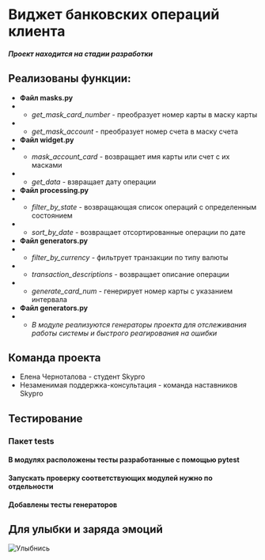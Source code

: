 # Виджет банковских операций клиента
#### *Проект находится на стадии разработки*
## Реализованы функции:
+ **Файл masks.py**
+ + *get_mask_card_number* - преобразует номер карты в маску карты
+ + *get_mask_account* - преобразует номер счета в маску счета
+ **Файл widget.py**
+ + *mask_account_card* - возвращает имя карты или счет с их масками
+ + *get_data* - взвращает дату операции
+ **Файл processing.py**
+ + *filter_by_state* - возвращающая список операций с определенным состоянием
+ + *sort_by_date* - возвращает отсортированные операции по дате
+ **Файл generators.py**
+ + *filter_by_currency* - фильтрует транзакции по типу валюты
+ + *transaction_descriptions* - возвращает описание операции
+ + *generate_card_num* - генерирует номер карты с указанием интервала
+ **Файл generators.py**
+ + *В модуле реализуются генераторы проекта для отслеживания работы системы и 
быстрого реагирования на ошибки*

## Команда проекта
+ Елена Черноталова - студент Skypro
+ Незаменимая поддержка-консультация - команда наставников Skypro

## **Тестирование**
### Пакет tests
#### В модулях расположены тесты разработанные с помощью pytest 
#### Запускать проверку соответствующих модулей нужно по отдельности
#### Добавлены тесты генераторов

## Для улыбки и заряда эмоций 
![Улыбнись](https://kaifolog.ru/uploads/posts/2020-06/1592383368_002.jpg)

